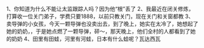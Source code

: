 1、你知道为什么不能让太监跟踪人吗？因为他“根”丢了
2、我最近在闭关修炼，打算收一位关门弟子，学费只要1888，以前只教关门，现在关门和关窗都教
3、卖导弹的小女孩，今天一颗导弹也没卖出去，到了晚上，她实在太冷了，她想起了她的奶奶，，于是她点燃了一颗导弹，砰～，那天晚上，他们全村的人都看到了她的奶奶
4、田里有田蛙，河里有河蛙，日本有什么蛙呢？瓦达西瓦

